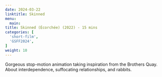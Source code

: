 ```yaml
---
date: 2024-03-22
linktitle: Skinned
menu:
  main:
title: Skinned (Écorchée) (2022) - 15 mins
categories: [
  'short-film',
  'GSFF2024',
]
weight: 10
---
```


Gorgeous stop-motion animation taking inspiration from the Brothers Quay. About interdependence, suffocating relationships, and rabbits.
